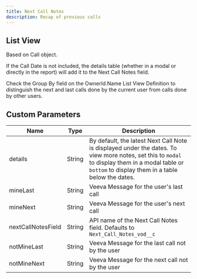 ```yaml
---
title: Next Call Notes
description: Recap of previous calls
---
```


## List View

Based on Call object.

If the Call Date is not included, the details table (whether in a modal or directly in the report) will add it to the Next Call Notes field.

Check the Group By field on the OwnerId.Name List View Definition to distinguish the next and last calls done by the current user from calls done by other users.

## Custom Parameters

| Name | Type | Description |
|------|------|-------------|
| details | String | By default, the latest Next Call Note is displayed under the dates. To view more notes, set this to `modal` to display them in a modal table or `bottom` to display them in a table below the dates. |
| mineLast | String | Veeva Message for the user's last call |
| mineNext | String | Veeva Message for the user's next call |
| nextCallNotesField | String | API name of the Next Call Notes field. Defaults to `Next_Call_Notes_vod__c` |
| notMineLast | String | Veeva Message for the last call not by the user |
| notMineNext | String | Veeva Message for the next call not by the user |
